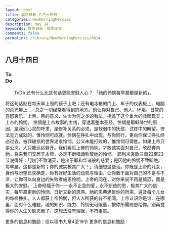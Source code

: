 ```yaml
---
layout: post
title: 晨恩日新 八月十四日
categories: NewMorningMercies
description: day 14
keywords: 晨恩日新，保罗区普
comments: false
permalink: /library/NewMorningMercies/0814
---
```


## 八月十四日

### To <br> Do

&emsp;&emsp;ToDo
还有什么比这句话更能安慰人心？
「祂的怜悯每早晨都是新的」。
 
将这句话贴在每天早上照的镜子上吧；还有电冰箱的门上、车子的仪表板上、电脑的荧光屏上……总之一切经常看得到的地方。别让你对自己、他人、环境、日常的喜怒哀乐、上帝、目的意义、生命为何之类的看法，掩盖了这个重大的救赎现实：上帝的怜悯。
怜悯是上帝故事的主线，穿透着整本圣经。怜悯是耶稣降世的原因，是我们心灵的呼求，是修补关系的必须，是软弱中的抚慰、试炼中的盼望。律法无力成就的，惟怜悯可成就。怜悯在挣扎中出现，与你同行，更向你保证挣扎终必过去。被罪破损的世界渴求怜悯。公义未能打败的，惟怜悯可得胜。如果上帝只讲公义，人只能远远躲开。我们看见上帝的怜悯，才敢诚实面对自己，欣然奔向祂。将来我们安居于永恆，必定不断唱诵称赞祂的怜悯。
耶利米哀歌三章22至23节说得好：「我们不致消灭，是出于耶和华诸般的慈爱；是因他的怜悯不致断绝。每早晨，这都是新的；你的诚实极其广大！」请细想这些话。你既是上帝的儿女，身份与盼望已获确定，你有好好生活的动机与理由，让你敢于面对自己的不是与不济，让你可以向身边的失败者施恩怜悯。上帝的同在，对你来说不再是惊恐，而是极大的安慰。
上帝倾福于你——永不止息的爱，永不断绝的恩，极其广大的信实，每早晨更新的怜悯，日新又新的恩典。祂的恩典满足你的所需，遍及每个儿女的每样挣扎。人人都获上帝怜悯，但人人所获的各不相同。上帝认识你是谁、在哪里、面对什么难题，祂的知识、能力、怜悯无可限量，按你所需赐恩给你。别再觉得你的人生欠缺恩惠了，这想法没有理据，不符事实。
 
更多的信息和勉励：但以理书九章4至19节
更多的信息和勉励：[]()
